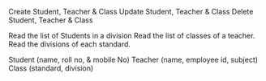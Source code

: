 
Create Student, Teacher & Class
Update Student, Teacher & Class
Delete Student, Teacher & Class

Read the list of Students in a division
Read the list of classes of a teacher.
Read the divisions of each standard.

Student (name, roll no, & mobile No)
Teacher (name, employee id, subject)
Class (standard, division)